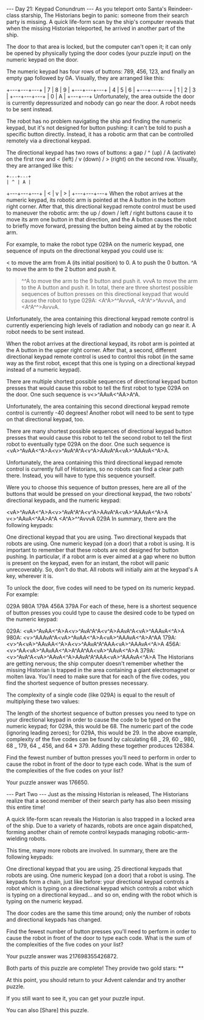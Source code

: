 --- Day 21: Keypad Conundrum ---
As you teleport onto Santa's Reindeer-class starship, The Historians begin to panic: someone from their search party is missing. A quick life-form scan by the ship's computer reveals that when the missing Historian teleported, he arrived in another part of the ship.

The door to that area is locked, but the computer can't open it; it can only be opened by physically typing the door codes (your puzzle input) on the numeric keypad on the door.

The numeric keypad has four rows of buttons: 789, 456, 123, and finally an empty gap followed by 0A. Visually, they are arranged like this:

+---+---+---+
| 7 | 8 | 9 |
+---+---+---+
| 4 | 5 | 6 |
+---+---+---+
| 1 | 2 | 3 |
+---+---+---+
| 0 | A |
+---+---+
Unfortunately, the area outside the door is currently depressurized and nobody can go near the door. A robot needs to be sent instead.

The robot has no problem navigating the ship and finding the numeric keypad, but it's not designed for button pushing: it can't be told to push a specific button directly. Instead, it has a robotic arm that can be controlled remotely via a directional keypad.

The directional keypad has two rows of buttons: a gap / ^ (up) / A (activate) on the first row and < (left) / v (down) / > (right) on the second row. Visually, they are arranged like this:

    +---+---+
    | ^ | A |

+---+---+---+
| < | v | > |
+---+---+---+
When the robot arrives at the numeric keypad, its robotic arm is pointed at the A button in the bottom right corner. After that, this directional keypad remote control must be used to maneuver the robotic arm: the up / down / left / right buttons cause it to move its arm one button in that direction, and the A button causes the robot to briefly move forward, pressing the button being aimed at by the robotic arm.

For example, to make the robot type 029A on the numeric keypad, one sequence of inputs on the directional keypad you could use is:

< to move the arm from A (its initial position) to 0.
A to push the 0 button.
^A to move the arm to the 2 button and push it.

> ^^A to move the arm to the 9 button and push it.
> vvvA to move the arm to the A button and push it.
> In total, there are three shortest possible sequences of button presses on this directional keypad that would cause the robot to type 029A: <A^A>^^AvvvA, <A^A^>^AvvvA, and <A^A^^>AvvvA.

Unfortunately, the area containing this directional keypad remote control is currently experiencing high levels of radiation and nobody can go near it. A robot needs to be sent instead.

When the robot arrives at the directional keypad, its robot arm is pointed at the A button in the upper right corner. After that, a second, different directional keypad remote control is used to control this robot (in the same way as the first robot, except that this one is typing on a directional keypad instead of a numeric keypad).

There are multiple shortest possible sequences of directional keypad button presses that would cause this robot to tell the first robot to type 029A on the door. One such sequence is v<<A>>^A<A>AvA<^AA>A<vAAA>^A.

Unfortunately, the area containing this second directional keypad remote control is currently -40 degrees! Another robot will need to be sent to type on that directional keypad, too.

There are many shortest possible sequences of directional keypad button presses that would cause this robot to tell the second robot to tell the first robot to eventually type 029A on the door. One such sequence is <vA<AA>>^AvAA<^A>A<v<A>>^AvA^A<vA>^A<v<A>^A>AAvA^A<v<A>A>^AAAvA<^A>A.

Unfortunately, the area containing this third directional keypad remote control is currently full of Historians, so no robots can find a clear path there. Instead, you will have to type this sequence yourself.

Were you to choose this sequence of button presses, here are all of the buttons that would be pressed on your directional keypad, the two robots' directional keypads, and the numeric keypad:

<vA<AA>>^AvAA<^A>A<v<A>>^AvA^A<vA>^A<v<A>^A>AAvA^A<v<A>A>^AAAvA<^A>A
v<<A>>^A<A>AvA<^AA>A<vAAA>^A
<A^A>^^AvvvA
029A
In summary, there are the following keypads:

One directional keypad that you are using.
Two directional keypads that robots are using.
One numeric keypad (on a door) that a robot is using.
It is important to remember that these robots are not designed for button pushing. In particular, if a robot arm is ever aimed at a gap where no button is present on the keypad, even for an instant, the robot will panic unrecoverably. So, don't do that. All robots will initially aim at the keypad's A key, wherever it is.

To unlock the door, five codes will need to be typed on its numeric keypad. For example:

029A
980A
179A
456A
379A
For each of these, here is a shortest sequence of button presses you could type to cause the desired code to be typed on the numeric keypad:

029A: <vA<AA>>^AvAA<^A>A<v<A>>^AvA^A<vA>^A<v<A>^A>AAvA^A<v<A>A>^AAAvA<^A>A
980A: <v<A>>^AAAvA^A<vA<AA>>^AvAA<^A>A<v<A>A>^AAAvA<^A>A<vA>^A<A>A
179A: <v<A>>^A<vA<A>>^AAvAA<^A>A<v<A>>^AAvA^A<vA>^AA<A>A<v<A>A>^AAAvA<^A>A
456A: <v<A>>^AA<vA<A>>^AAvAA<^A>A<vA>^A<A>A<vA>^A<A>A<v<A>A>^AAvA<^A>A
379A: <v<A>>^AvA^A<vA<AA>>^AAvA<^A>AAvA^A<vA>^AA<A>A<v<A>A>^AAAvA<^A>A
The Historians are getting nervous; the ship computer doesn't remember whether the missing Historian is trapped in the area containing a giant electromagnet or molten lava. You'll need to make sure that for each of the five codes, you find the shortest sequence of button presses necessary.

The complexity of a single code (like 029A) is equal to the result of multiplying these two values:

The length of the shortest sequence of button presses you need to type on your directional keypad in order to cause the code to be typed on the numeric keypad; for 029A, this would be 68.
The numeric part of the code (ignoring leading zeroes); for 029A, this would be 29.
In the above example, complexity of the five codes can be found by calculating 68 _ 29, 60 _ 980, 68 _ 179, 64 _ 456, and 64 \* 379. Adding these together produces 126384.

Find the fewest number of button presses you'll need to perform in order to cause the robot in front of the door to type each code. What is the sum of the complexities of the five codes on your list?

Your puzzle answer was 176650.

--- Part Two ---
Just as the missing Historian is released, The Historians realize that a second member of their search party has also been missing this entire time!

A quick life-form scan reveals the Historian is also trapped in a locked area of the ship. Due to a variety of hazards, robots are once again dispatched, forming another chain of remote control keypads managing robotic-arm-wielding robots.

This time, many more robots are involved. In summary, there are the following keypads:

One directional keypad that you are using.
25 directional keypads that robots are using.
One numeric keypad (on a door) that a robot is using.
The keypads form a chain, just like before: your directional keypad controls a robot which is typing on a directional keypad which controls a robot which is typing on a directional keypad... and so on, ending with the robot which is typing on the numeric keypad.

The door codes are the same this time around; only the number of robots and directional keypads has changed.

Find the fewest number of button presses you'll need to perform in order to cause the robot in front of the door to type each code. What is the sum of the complexities of the five codes on your list?

Your puzzle answer was 217698355426872.

Both parts of this puzzle are complete! They provide two gold stars: \*\*

At this point, you should return to your Advent calendar and try another puzzle.

If you still want to see it, you can get your puzzle input.

You can also [Share] this puzzle.
